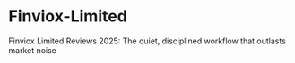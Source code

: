 # Finviox-Limited
Finviox Limited Reviews 2025: The quiet, disciplined workflow that outlasts market noise
